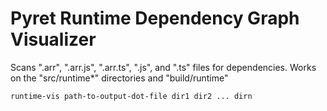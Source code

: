 # Pyret Runtime Dependency Graph Visualizer

Scans ".arr", ".arr.js", ".arr.ts", ".js", and ".ts" files for dependencies. Works on the "src/runtime\*" directories and "build/runtime"

```
runtime-vis path-to-output-dot-file dir1 dir2 ... dirn
```
